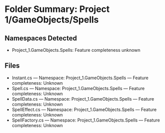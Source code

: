 # Folder Summary: Project 1/GameObjects/Spells

## Namespaces Detected
- Project_1.GameObjects.Spells: Feature completeness unknown

## Files
- Instant.cs — Namespace: Project_1.GameObjects.Spells — Feature completeness: Unknown
- Spell.cs — Namespace: Project_1.GameObjects.Spells — Feature completeness: Unknown
- SpellData.cs — Namespace: Project_1.GameObjects.Spells — Feature completeness: Unknown
- SpellEffect.cs — Namespace: Project_1.GameObjects.Spells — Feature completeness: Unknown
- SpellFactory.cs — Namespace: Project_1.GameObjects.Spells — Feature completeness: Unknown
